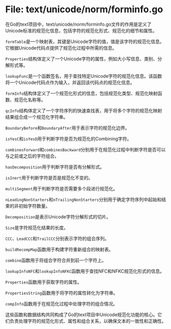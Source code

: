 # File: text/unicode/norm/forminfo.go

在Go的text项目中，text/unicode/norm/forminfo.go文件的作用是定义了Unicode标准的规范化信息，包括字符的规范化形式、规范化的细节和属性。

`formTable`是一个映射表，其键是Unicode字符的值，值是该字符的规范化信息。它根据Unicode代码点提供了规范化过程中所需的信息。

`Properties`结构体定义了一个Unicode字符的属性，例如大小写信息、类别、分解形式等。

`lookupFunc`是一个函数签名，用于查找特定Unicode字符的规范化信息。该函数将一个Unicode代码点作为输入，并返回该代码点的规范化信息。

`formInfo`结构体定义了一个规范化形式的信息，包括规范化类型、规范化映射函数、规范化名称等。

`qcInfo`结构体定义了一个字符序列的快速查找表，用于将多个字符的规范化映射结果组合成一个规范化字符串。

`BoundaryBefore`和`BoundaryAfter`用于表示字符的规范化边界。

`isYesC`和`isYesD`用于判断字符是否为规范化的Combining字符。

`combinesForward`和`combinesBackward`分别用于在规范化过程中判断字符是否可以与之前或之后的字符组合。

`hasDecomposition`用于判断字符是否有分解形式。

`isInert`用于判断字符是否是规范化不变的。

`multiSegment`用于判断字符是否需要多个段进行规范化。

`nLeadingNonStarters`和`nTrailingNonStarters`分别用于确定字符序列中起始和结束的非初始字符数量。

`Decomposition`是表示Unicode字符分解形式的切片。

`Size`是字符规范化结果的长度。

`CCC`、`LeadCCC`和`TrailCCC`分别表示字符的组合序列。

`buildRecompMap`函数用于构建字符重新组合的映射表。

`combine`函数用于将组合字符合并到前一个字符上。

`lookupInfoNFC`和`lookupInfoNFKC`函数用于查找NFC和NFKC规范化形式的信息。

`Properties`函数用于获取字符的属性。

`PropertiesString`函数用于将字符的属性转化为字符串。

`compInfo`函数用于在规范化过程中处理字符的组合情况。

这些函数和数据结构共同构成了Go的text项目中Unicode规范化功能的核心。它们负责处理字符的规范化形式、属性和组合关系，以确保文本的一致性和正确性。

